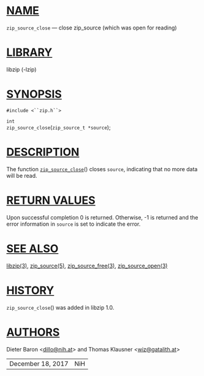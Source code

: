 # [NAME](#NAME)

`zip_source_close` — close zip_source (which was open for reading)

# [LIBRARY](#LIBRARY)

libzip (-lzip)

# [SYNOPSIS](#SYNOPSIS)

`#include <``zip.h``>`

`int`  
`zip_source_close`(`zip_source_t *source`);

# [DESCRIPTION](#DESCRIPTION)

The function [`zip_source_close`](#zip_source_close)() closes `source`,
indicating that no more data will be read.

# [RETURN VALUES](#RETURN_VALUES)

Upon successful completion 0 is returned. Otherwise, -1 is returned and
the error information in `source` is set to indicate the error.

# [SEE ALSO](#SEE_ALSO)

[libzip(3)](libzip.md), [zip_source(5)](zip_source.md),
[zip_source_free(3)](zip_source_free.md),
[zip_source_open(3)](zip_source_open.md)

# [HISTORY](#HISTORY)

`zip_source_close`() was added in libzip 1.0.

# [AUTHORS](#AUTHORS)

Dieter Baron \<[dillo@nih.at](mailto:dillo@nih.at)\> and Thomas Klausner
\<[wiz@gatalith.at](mailto:wiz@gatalith.at)\>

|                   |     |
|-------------------|-----|
| December 18, 2017 | NiH |
